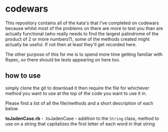 # codewars

This repository contains all of the kata's that I've completed on codewars because whilst most of the problems on there are more to test you than are actually functional (who really needs to find the largest palindrome of the product of 2 or more numbers?), some of the methods created might actually be useful. If not then at least they'll get recorded here.

The other purpose of this for me is to spend more time getting familiar with Rspec, so there should be tests appearing on here too.

## how to use

simply clone the git to download it then require the file for whichever method you want to use at the top of the code you want to use it in. 

Please find a list of all the file/methods and a short description of each below

**toJadenCase.rb** - .toJadenCase - addition to the ```String``` class, method to use on a string that capitalizes the first letter of each word in that string



